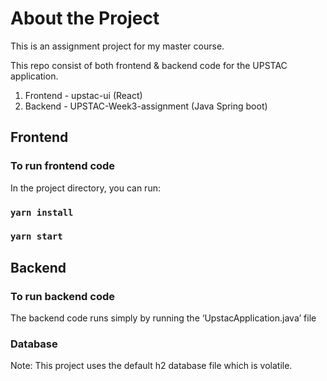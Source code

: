 # About the Project
This is an assignment project for my master course.

This repo consist of both frontend & backend code for the UPSTAC application.

1. Frontend - upstac-ui (React)
2. Backend - UPSTAC-Week3-assignment (Java Spring boot)

## Frontend

### To run frontend code

In the project directory, you can run:

### `yarn install`

### `yarn start`

## Backend

### To run backend code

The backend code runs simply by running the ‘UpstacApplication.java’ file

### Database

Note: This project uses the default h2 database file which is volatile.